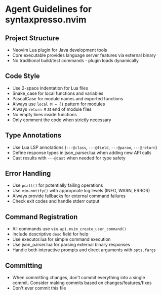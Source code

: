 # Agent Guidelines for syntaxpresso.nvim

## Project Structure

- Neovim Lua plugin for Java development tools
- Core executable provides language server features via external binary
- No traditional build/test commands - plugin loads dynamically

## Code Style

- Use 2-space indentation for Lua files
- Snake_case for local functions and variables
- PascalCase for module names and exported functions
- Always use `local M = {}` pattern for modules
- Always `return M` at end of module files
- No empty lines inside functions
- Only comment the code when strictly necessary

## Type Annotations

- Use Lua LSP annotations (`---@class`, `---@field`, `---@param`, `---@return`)
- Define response types in json_parser.lua when adding new API calls
- Cast results with `---@cast` when needed for type safety

## Error Handling

- Use `pcall()` for potentially failing operations
- Use `vim.notify()` with appropriate log levels (INFO, WARN, ERROR)
- Always provide fallbacks for external command failures
- Check exit codes and handle stderr output

## Command Registration

- All commands use `vim.api.nvim_create_user_command()`
- Include descriptive `desc` field for help
- Use executor.lua for simple command execution
- Use json_parser.lua for parsing external binary responses
- Handle both interactive prompts and direct arguments with `opts.fargs`

## Committing

- When committing changes, don't commit everything into a single commit.
  Consider making commits based on changes/features/fixes
- Don't ever commit this file

